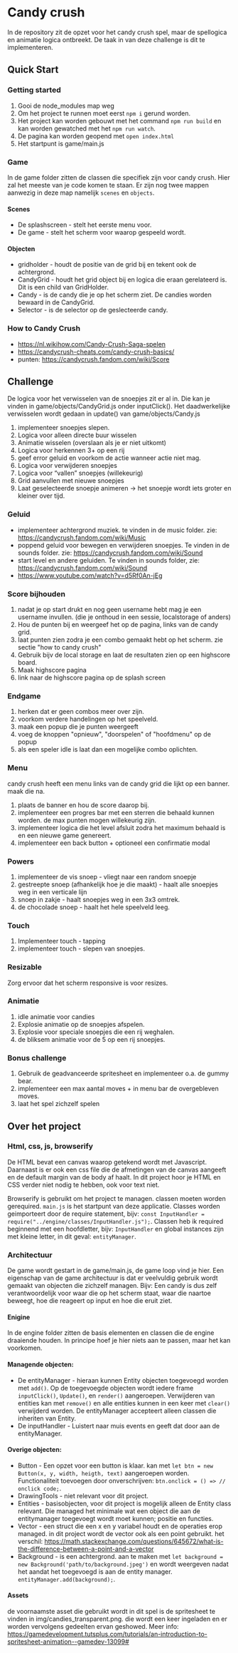 # Candy crush
In de repository zit de opzet voor het candy crush spel, maar de spellogica en animatie logica ontbreekt. De taak in van 
deze challenge is dit te implementeren. 

## Quick Start
### Getting started
1. Gooi de node_modules map weg
1. Om het project te runnen moet eerst `npm i` gerund worden.  
1. Het project kan worden gebouwt met het command `npm run build` en kan worden gewatched met het `npm run watch`.
1. De pagina kan worden geopend met `open index.html`  
1. Het startpunt is game/main.js

### Game
In de game folder zitten de classen die specifiek zijn voor candy crush. Hier zal het meeste van je code komen te staan. 
Er zijn nog twee mappen aanwezig in deze map namelijk `scenes` en `objects`.

#### Scenes
- De splashscreen - stelt het eerste menu voor.
- De game - stelt het scherm voor waarop gespeeld wordt. 

#### Objecten
- gridholder - houdt de positie van de grid bij en tekent ook de achtergrond.
- CandyGrid - houdt het grid object bij en logica die eraan gerelateerd is. Dit is een child van GridHolder.
- Candy - is de candy die je op het scherm ziet. De candies worden bewaard in de CandyGrid.
- Selector - is de selector op de geslecteerde candy.

### How to Candy Crush
- https://nl.wikihow.com/Candy-Crush-Saga-spelen 
- https://candycrush-cheats.com/candy-crush-basics/
- punten: https://candycrush.fandom.com/wiki/Score

## Challenge
De logica voor het verwisselen van de snoepjes zit er al in. Die kan je vinden in game/objects/CandyGrid.js onder inputClick(). 
Het daadwerkelijke verwisselen wordt gedaan in update() van game/objects/Candy.js

1. implementeer snoepjes slepen.
1. Logica voor alleen directe buur wisselen
1. Animatie wisselen (overslaan als je er niet uitkomt)
1. Logica voor herkennen 3+ op een rij
1. geef error geluid en voorkom de actie wanneer actie niet mag. 
1. Logica voor verwijderen snoepjes
1. Logica voor “vallen” snoepjes (willekeurig)
1. Grid aanvullen met nieuwe snoepjes
1. Laat geselecteerde snoepje animeren -> het snoepje wordt iets groter en kleiner over tijd.  

### Geluid
- implementeer achtergrond muziek. te vinden in de music folder. zie: https://candycrush.fandom.com/wiki/Music 
- poppend geluid voor bewegen en verwijderen snoepjes. Te vinden in de sounds folder. zie: https://candycrush.fandom.com/wiki/Sound 
- start level en andere geluiden. Te vinden in sounds folder, zie: https://candycrush.fandom.com/wiki/Sound
- https://www.youtube.com/watch?v=d5Rf0An-jEg

### Score bijhouden
1. nadat je op start drukt en nog geen username hebt mag je een username invullen. (die je onthoud in een sessie, localstorage of anders)
1. Hou de punten bij en weergeef het op de pagina, links van de candy grid. 
1. laat punten zien zodra je een combo gemaakt hebt op het scherm. zie sectie "how to candy crush"
1. Gebruik bijv de local storage en laat de resultaten zien op een highscore board.
1. Maak highscore pagina 
1. link naar de highscore pagina op de splash screen

### Endgame
1. herken dat er geen combos meer over zijn.
1. voorkom verdere handelingen op het speelveld.
1. maak een popup die je punten weergeeft
1. voeg de knoppen "opnieuw", "doorspelen" of "hoofdmenu" op de popup
1. als een speler idle is laat dan een mogelijke combo oplichten.

### Menu
candy crush heeft een menu links van de candy grid die lijkt op een banner. maak die na. 
1. plaats de banner en hou de score daarop bij. 
1. implementeer een progres bar met een sterren die behaald kunnen worden. de max punten mogen willekeurig zijn.
1. implementeer logica die het level afsluit zodra het maximum behaald is en een nieuwe game genereert. 
1. implementeer een back button + optioneel een confirmatie modal

### Powers
1. implementeer de vis snoep - vliegt naar een random snoepje 
1. gestreepte snoep (afhankelijk hoe je die maakt) - haalt alle snoepjes weg in een verticale lijn 
1. snoep in zakje - haalt snoepjes weg in een 3x3 omtrek.
1. de chocolade snoep - haalt het hele speelveld leeg.

### Touch
1. Implementeer touch - tapping 
1. implementeer touch - slepen van snoepjes.

### Resizable
Zorg ervoor dat het scherm responsive is voor resizes.

### Animatie 
1. idle animatie voor candies
1. Explosie animatie op de snoepjes afspelen.
1. Explosie voor speciale snoepjes die een rij weghalen.
1. de bliksem animatie voor de 5 op een rij snoepjes.

### Bonus challenge 
1. Gebruik de geadvanceerde spritesheet en implementeer o.a. de gummy bear. 
1. implementeer een max aantal moves + in menu bar de overgebleven moves.
1. laat het spel zichzelf spelen


## Over het project
### Html, css, js, browserify
De HTML bevat een canvas waarop getekend wordt met Javascript. Daarnaast is er ook een css file die de afmetingen van 
de canvas aangeeft en de default margin van de body af haalt. 
In dit project hoor je HTML en CSS verder niet nodig te hebben, ook voor text niet. 

Browserify is gebruikt om het project te managen. classen moeten worden gerequired. `main.js` is het startpunt van deze 
applicatie. Classes worden geimporteert door de require statement, bijv: `const InputHandler = require("../engine/classes/InputHandler.js");`.
Classen heb ik required beginnend met een hoofdletter, bijv: `InputHandler` en global instances zijn met kleine letter, 
in dit geval: `entityManager`.

### Architectuur
De game wordt gestart in de game/main.js, de game loop vind je hier. 
Een eigenschap van de game architectuur is dat er veelvuldig gebruik wordt gemaakt van objecten die zichzelf managen. 
Bijv: Een candy is dus zelf verantwoordelijk voor waar die op het scherm staat, waar die naartoe beweegt, hoe die 
reageert op input en hoe die eruit ziet. 

#### Enigine
In de engine folder zitten de basis elementen en classen die de engine draaiende houden. In principe hoef je hier niets 
aan te passen, maar het kan voorkomen.

#### Managende objecten:
- De entityManager - hieraan kunnen Entity objecten toegevoegd worden met `add()`. Op de toegevoegde objecten wordt iedere 
frame `inputClick()`, `Update()`, en `render()` aangeroepen. Verwijderen van entities kan met `remove()` en alle entities kunnen 
in een keer met `clear()` verwijderd worden. De entityManager accepteert alleen classen die inheriten van Entity.  
- De inputHandler - Luistert naar muis events en geeft dat door aan de entityManager. 

#### Overige objecten:
- Button - Een opzet voor een button is klaar. kan met `let btn = new Button(x, y, width, heigth, text)` aangeroepen worden. 
Functionaliteit toevoegen door onverschrijven: `btn.onclick = () => // onclick code;`. 
- DrawingTools - niet relevant voor dit project. 
- Entities - basisobjecten, voor dit project is mogelijk alleen de Entity class relevant. Die managed het minimale wat 
een object die aan de entitymanager toegevoegt wordt moet kunnen; positie en functies.
- Vector - een struct die een x en y variabel houdt en de operaties erop managed. in dit project wordt de vector ook als
 een point gebruikt. het verschil: https://math.stackexchange.com/questions/645672/what-is-the-difference-between-a-point-and-a-vector 
- Background - is een achtergrond. aan te maken met `let background = new Background('path/to/background.jpeg')` en wordt 
weergeven nadat het aandat het toegevoegd is aan de entity manager. `entityManager.add(background);`.

#### Assets
de voornaamste asset die gebruikt wordt in dit spel is de spritesheet te vinden in img/candies_transparent.png. 
die wordt een keer ingeladen en er worden vervolgens gedeelten ervan geshowed. Meer info:
 https://gamedevelopment.tutsplus.com/tutorials/an-introduction-to-spritesheet-animation--gamedev-13099#  